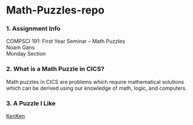 # Math-Puzzles-repo

### 1. **Assignment Info**
COMPSCI 191: First Year Seminar – Math Puzzles\
Noam Gans\
Monday Section
### 2. **What is a Math Puzzle in CICS?**
Math puzzles in CICS are problems which require mathematical solutions which can be derived using our knowledge of math, logic, and computers.
### 3. **A Puzzle I Like**
[KenKen](http://www.kenkenpuzzle.com/)
 
